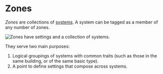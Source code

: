 # Zones

_Zones_ are collections of [systems](systems.md). A system can be tagged as a member of any number of zones.

![Zones have settings and a collection of systems.](../.gitbook/assets/concepts-zone.svg)

They serve two main purposes:

1. Logical groupings of systems with common traits \(such as those in the same building, or of the same basic type\).
2. A point to define settings that compose across systems.

